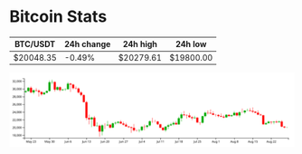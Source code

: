 # Bitcoin Stats

BTC/USDT|24h change|24h high|24h low|
|---|---|---|---|
|$20048.35|-0.49%|$20279.61|$19800.00|

<img src="./chart.svg">
